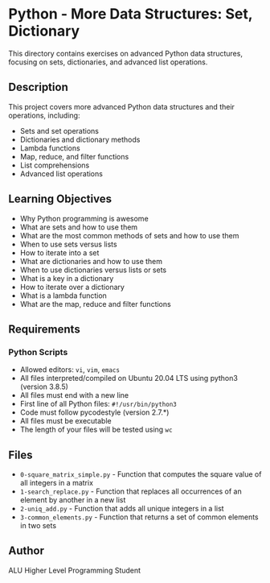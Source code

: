 # Python - More Data Structures: Set, Dictionary

This directory contains exercises on advanced Python data structures, focusing on sets, dictionaries, and advanced list operations.

## Description

This project covers more advanced Python data structures and their operations, including:
- Sets and set operations
- Dictionaries and dictionary methods
- Lambda functions
- Map, reduce, and filter functions
- List comprehensions
- Advanced list operations

## Learning Objectives

- Why Python programming is awesome
- What are sets and how to use them
- What are the most common methods of sets and how to use them
- When to use sets versus lists
- How to iterate into a set
- What are dictionaries and how to use them
- When to use dictionaries versus lists or sets
- What is a key in a dictionary
- How to iterate over a dictionary
- What is a lambda function
- What are the map, reduce and filter functions

## Requirements

### Python Scripts
- Allowed editors: `vi`, `vim`, `emacs`
- All files interpreted/compiled on Ubuntu 20.04 LTS using python3 (version 3.8.5)
- All files must end with a new line
- First line of all Python files: `#!/usr/bin/python3`
- Code must follow pycodestyle (version 2.7.*)
- All files must be executable
- The length of your files will be tested using `wc`

## Files

- `0-square_matrix_simple.py` - Function that computes the square value of all integers in a matrix
- `1-search_replace.py` - Function that replaces all occurrences of an element by another in a new list
- `2-uniq_add.py` - Function that adds all unique integers in a list
- `3-common_elements.py` - Function that returns a set of common elements in two sets

## Author
ALU Higher Level Programming Student
